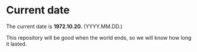 # Current date

The current date is **1972.10.20.** (YYYY.MM.DD.)

This repository will be good when the world ends, so we will know how long it lasted.